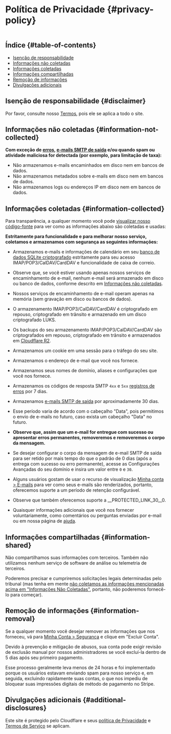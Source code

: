 # Política de Privacidade {#privacy-policy}

<img carregando="preguiçoso" src="/img/articles/privacy.webp" alt="" class="rounded-lg" />

## Índice {#table-of-contents}

* [Isenção de responsabilidade](#disclaimer)
* [Informações não coletadas](#information-not-collected)
* [Informações coletadas](#information-collected)
* [Informações compartilhadas](#information-shared)
* [Remoção de informações](#information-removal)
* [Divulgações adicionais](#additional-disclosures)

## Isenção de responsabilidade {#disclaimer}

Por favor, consulte nosso [Termos](/terms), pois ele se aplica a todo o site.

## Informações não coletadas {#information-not-collected}

**Com exceção de [erros](/faq#do-you-store-error-logs), [e-mails SMTP de saída](/faq#do-you-support-sending-email-with-smtp) e/ou quando spam ou atividade maliciosa for detectada (por exemplo, para limitação de taxa):**

* Não armazenamos e-mails encaminhados em disco nem em bancos de dados.
* Não armazenamos metadados sobre e-mails em disco nem em bancos de dados.
* Não armazenamos logs ou endereços IP em disco nem em bancos de dados.

## Informações coletadas {#information-collected}

Para transparência, a qualquer momento você pode <a href="https://github.com/forwardemail" target="_blank" rel="noopener noreferrer">visualizar nosso código-fonte</a> para ver como as informações abaixo são coletadas e usadas:

**Estritamente para funcionalidade e para melhorar nosso serviço, coletamos e armazenamos com segurança as seguintes informações:**

* Armazenamos e-mails e informações de calendário em seu [banco de dados SQLite criptografado](/blog/docs/best-quantum-safe-encrypted-email-service) estritamente para seu acesso IMAP/POP3/CalDAV/CardDAV e funcionalidade de caixa de correio.
* Observe que, se você estiver usando apenas nossos serviços de encaminhamento de e-mail, nenhum e-mail será armazenado em disco ou banco de dados, conforme descrito em [Informações não coletadas](#information-not-collected).
* Nossos serviços de encaminhamento de e-mail operam apenas na memória (sem gravação em disco ou bancos de dados).
* O armazenamento IMAP/POP3/CalDAV/CardDAV é criptografado em repouso, criptografado em trânsito e armazenado em um disco criptografado LUKS.
* Os backups do seu armazenamento IMAP/POP3/CalDAV/CardDAV são criptografados em repouso, criptografado em trânsito e armazenados em [Cloudflare R2](https://www.cloudflare.com/developer-platform/r2/).
* Armazenamos um cookie em uma sessão para o tráfego do seu site.
* Armazenamos o endereço de e-mail que você nos fornece.
* Armazenamos seus nomes de domínio, aliases e configurações que você nos fornece.
* Armazenamos os códigos de resposta SMTP `4xx` e `5xx` [registros de erros](/faq#do-you-store-error-logs) por 7 dias.
* Armazenamos [e-mails SMTP de saída](/faq#do-you-support-sending-email-with-smtp) por aproximadamente 30 dias.
* Esse período varia de acordo com o cabeçalho "Data", pois permitimos o envio de e-mails no futuro, caso exista um cabeçalho "Data" no futuro.
* **Observe que, assim que um e-mail for entregue com sucesso ou apresentar erros permanentes, removeremos e removeremos o corpo da mensagem.**
* Se desejar configurar o corpo da mensagem de e-mail SMTP de saída para ser retido por mais tempo do que o padrão de 0 dias (após a entrega com sucesso ou erro permanente), acesse as Configurações Avançadas do seu domínio e insira um valor entre `0` e `30`.

* Alguns usuários gostam de usar o recurso de visualização [Minha conta > E-mails](/my-account/emails) para ver como seus e-mails são renderizados, portanto, oferecemos suporte a um período de retenção configurável.
* Observe que também oferecemos suporte a __PROTECTED_LINK_30__0.
* Quaisquer informações adicionais que você nos fornecer voluntariamente, como comentários ou perguntas enviadas por e-mail ou em nossa página de <a href="/help">ajuda</a>.

## Informações compartilhadas {#information-shared}

Não compartilhamos suas informações com terceiros. Também não utilizamos nenhum serviço de software de análise ou telemetria de terceiros.

Poderemos precisar e cumpriremos solicitações legais determinadas pelo tribunal (mas tenha em mente [não coletamos as informações mencionadas acima em "Informações Não Coletadas"](#information-not-collected), portanto, não poderemos fornecê-lo para começar).

## Remoção de informações {#information-removal}

Se a qualquer momento você desejar remover as informações que nos forneceu, vá para <a href="/my-account/security">Minha Conta > Segurança</a> e clique em "Excluir Conta".

Devido à prevenção e mitigação de abusos, sua conta pode exigir revisão de exclusão manual por nossos administradores se você excluí-la dentro de 5 dias após seu primeiro pagamento.

Esse processo geralmente leva menos de 24 horas e foi implementado porque os usuários estavam enviando spam para nosso serviço e, em seguida, excluindo rapidamente suas contas, o que nos impediu de bloquear suas impressões digitais de método de pagamento no Stripe.

## Divulgações adicionais {#additional-disclosures}

Este site é protegido pelo Cloudflare e seus [política de Privacidade](https://www.cloudflare.com/privacypolicy/) e [Termos de Serviço](https://www.cloudflare.com/website-terms/) se aplicam.